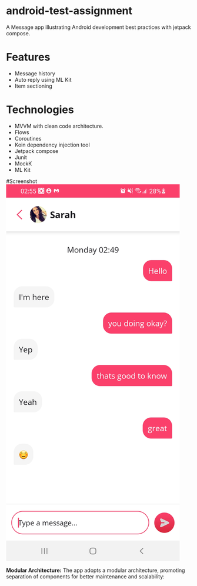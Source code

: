 # android-test-assignment
A Message app illustrating Android development best practices with jetpack compose.

# Features
- Message history
- Auto reply using ML Kit
- Item sectioning

# Technologies
- MVVM with clean code architecture.
- Flows
- Coroutines
- Koin dependency injection tool
- Jetpack compose
- Junit
- MockK
- ML Kit

#Screenshot
![](Screenshot_1.jpg)

<b>Modular Architecture:</b>
The app adopts a modular architecture, promoting separation of components for better maintenance and scalability: